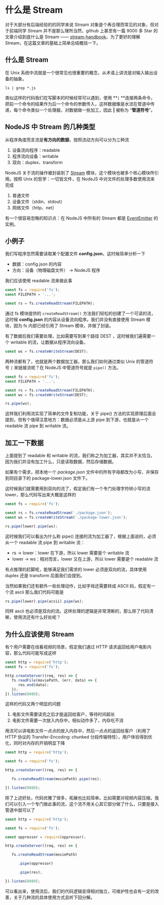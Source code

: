 # 什么是 Stream

对于大部分有后端经验的的同学来说 Stream 对象是个再合理而常见的对象，但对于前端同学 Stream 并不是那么理所当然，github 上甚至有一篇 9000 多 Star 的文章介绍到底什么是 Stream —— [stream-handbook](https://link.zhihu.com/?target=https%3A//github.com/substack/stream-handbook)。为了更好的理解 Stream，在这篇文章的基础上简单总结概括一下。



## 什么是 Stream

在 Unix 系统中流就是一个很常见也很重要的概念，从术语上讲流是对输入输出设备的抽象。

```shell
ls | grep *.js
```

类似这样的代码我们在写脚本的时候经常可以遇到，使用 **`|` **连接两条命令，把前一个命令的结果作为后一个命令的参数传入，这样数据像是水流在管道中传递，每个命令类似一个处理器，对数据做一些加工，因此 **|** 被称为 “**管道符号**”。



## NodeJS 中 Stream 的几种类型

从程序角度而言流是**有方向的数据**，按照流动方向可以分为三种流

1. 设备流向程序：readable
2. 程序流向设备：writable
3. 双向：duplex、transform

NodeJS 关于流的操作被封装到了 [Stream](https://link.zhihu.com/?target=http%3A//nodejs.org/docs/latest/api/stream.html) 模块，这个模块也被多个核心模块所引用。按照 Unix 的哲学：一切皆文件，在 NodeJS 中对文件的处理多数使用流来完成

1. 普通文件
2. 设备文件（stdin、stdout）
3. 网络文件（http、net）

有一个很容易忽略的知识点：在 NodeJS 中所有的 Stream 都是 [EventEmitter](https://link.zhihu.com/?target=https%3A//nodejs.org/dist/latest/docs/api/events.html%23events_class_eventemitter) 的实例。



## 小例子

我们写程序忽然需要读取某个配置文件 **config.json**，这时候简单分析一下

- 数据：config.json 的内容
- 方向：设备（物理磁盘文件） -> NodeJS 程序

我们应该使用 readable 流来做此事

```javascript
const fs = require('fs');
const FILEPATH = '...';

const rs = fs.createReadStream(FILEPATH);
```

通过 fs 模块提供的 `createReadStream()` 方法我们轻松的创建了一个可读的流，这时候  **config.json** 的内容从设备流向程序。我们并没有直接使用 Stream 模块，因为 fs 内部已经引用了 Stream 模块，并做了封装。

有了数据后我们需要处理，比如需要写到某个路径 DEST ，这时候我们遍需要一个 writable 的流，让数据从程序流向设备。

```javascript
const ws = fs.createWriteStream(DEST);
```

两种流都有了，也就是两个数据加工器，那么我们如何通过类似 Unix 的管道符号 `|` 来链接流呢？在 NodeJS 中管道符号就是 `pipe()` 方法。

```javascript
const fs = require('fs');
const FILEPATH = '...';

const rs = fs.createReadStream(FILEPATH);
const ws = fs.createWriteStream(DEST);

rs.pipe(ws);
```

这样我们利用流实现了简单的文件复制功能，关于 pipe() 方法的实现原理后面会提到，但有个值得注意地方：数据必须是从上游 pipe 到下游，也就是从一个 readable 流 pipe 到 writable 流。



## 加工一下数据

上面提到了 readable 和 writable 的流，我们称之为加工器，其实并不太恰当，因为我们并没有加工什么，只是读取数据，然后存储数据。

如果有个需求，把本地一个 *package.json* 文件中的所有字母都改为小写，并保存到同目录下的 package-lower.json 文件下。

这时候我们就需要用到双向的流了，假定我们有一个专门处理字符转小写的流 lower，那么代码写出来大概是这样的

```javascript
const fs = require('fs');

const rs = fs.createReadStream('./package.json');
const ws = fs.createWriteStream('./package-lower.json');

rs.pipe(lower).pipe(ws);
```

这时候我们可以看出为什么称 pipe() 连接的流为加工器了，根据上面说的，必须从一个 readable 流 pipe 到 writable 流：

- rs -> lower：lower 在下游，所以 lower 需要是个 writable 流
- lower -> ws：相对而言，lower 又在上游，所以 lower 需要是个 readable 流

有点推理的赶脚呢，能够满足我们需求的 lower 必须是双向的流，具体使用 duplex 还是 transform 后面我们会提到。

当然如果我们还有额外一些处理动作，比如字母还需要转成 ASCII 码，假定有一个流 ascii 那么我们代码可能是

```javascript
rs.pipe(lower).pipe(acsii).pipe(ws);
```

同样 ascii 也必须是双向的流。这样处理的逻辑是非常清晰的，那么除了代码清晰，使用流还有什么好处呢？



## 为什么应该使用 Stream

有个用户需要在线看视频的场景，假定我们通过 HTTP 请求返回给用户电影内容，那么代码可能写成这样

```javascript
const http = require('http');
const fs = require('fs');

http.createServer((req, res) => {
   fs.readFile(moviePath, (err, data) => {
      res.end(data);
   });
}).listen(8080);
```

这样的代码又两个明显的问题

1. 电影文件需要读完之后才能返回给客户，等待时间超长
2. 电影文件需要一次放入内存中，相似动作多了，内存吃不消

用流可以讲电影文件一点点的放入内存中，然后一点点的返回给客户（利用了 HTTP 协议的 Transfer-Encoding: chunked 分段传输特性），用户体验得到优化，同时对内存的开销明显下降

```javascript
const http = require('http');

const fs = require('fs');

http.createServer((req, res) => {

   fs.createReadStream(moviePath).pipe(res);

}).listen(8080);
```

除了上述好处，代码优雅了很多，拓展也比较简单。比如需要对视频内容压缩，我们可以引入一个专门做此事的流，这个流不用关心其它部分做了什么，只要是接入管道中就可以了

```javascript
const http = require('http');

const fs = require('fs');

const oppressor = require(oppressor);

http.createServer((req, res) => {

   fs.createReadStream(moviePath)

      .pipe(oppressor)

      .pipe(res);

}).listen(8080);
```

可以看出来，使用流后，我们的代码逻辑变得相对独立，可维护性也会有一定的改善，关于几种流的具体使用方式且听下回分解。